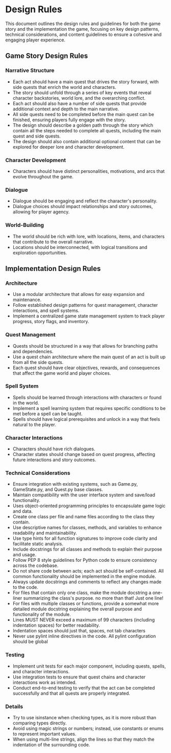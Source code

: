 # Design Rules

This document outlines the design rules and guidelines for both the game story and the implementation the game, focusing on key design patterns, technical considerations, and content guidelines to ensure a cohesive and engaging player experience.

## Game Story Design Rules

### Narrative Structure

- Each act should have a main quest that drives the story forward, with side quests that enrich the world and characters.
- The story should unfold through a series of key events that reveal character backstories, world lore, and the overarching conflict.
- Each act should also have a number of side quests that provide additional context and depth to the main narrative.
- All side quests need to be completed before the main quest can be finished, ensuring players fully engage with the story.
- The design should describe a golden path through the story which contain all the steps needed to complete all quests, including the main quest and side quests.
- The design should also contain additional optional content that can be explored for deeper lore and character development.

### Character Development

- Characters should have distinct personalities, motivations, and arcs that evolve throughout the game.

### Dialogue

- Dialogue should be engaging and reflect the character's personality.
- Dialogue choices should impact relationships and story outcomes, allowing for player agency.

### World-Building

- The world should be rich with lore, with locations, items, and characters that contribute to the overall narrative.
- Locations should be interconnected, with logical transitions and exploration opportunities.

## Implementation Design Rules

### Architecture

- Use a modular architecture that allows for easy expansion and maintenance.
- Follow established design patterns for quest management, character interactions, and spell systems.
- Implement a centralized game state management system to track player progress, story flags, and inventory.

### Quest Management

- Quests should be structured in a way that allows for branching paths and dependencies.
- Use a quest chain architecture where the main quest of an act is built up from all the side quests.
- Each quest should have clear objectives, rewards, and consequences that affect the game world and player choices.

### Spell System

- Spells should be learned through interactions with characters or found in the world.
- Implement a spell learning system that requires specific conditions to be met before a spell can be taught.
- Spells should have logical prerequisites and unlock in a way that feels natural to the player.

### Character Interactions

- Characters should have rich dialogues.
- Character states should change based on quest progress, affecting future interactions and story outcomes.

### Technical Considerations

- Ensure integration with existing systems, such as Game.py, GameState.py, and Quest.py base classes.
- Maintain compatibility with the user interface system and save/load functionality.
- Uses object-oriented programming principles to encapsulate game logic and data.
- Create one class per file and name files according to the class they contain.
- Use descriptive names for classes, methods, and variables to enhance readability and maintainability.
- Use type hints for all function signatures to improve code clarity and facilitate static analysis.
- Include docstrings for all classes and methods to explain their purpose and usage.
- Follow PEP 8 style guidelines for Python code to ensure consistency across the codebase.
- Do not share code between acts; each act should be self-contained. All common functionality should be implemented in the engine module.
- Always update docstrings and comments to reflect any changes made to the code.
- For files that contain only one class, make the module docstring a one-liner summarizing the class's purpose. no more than that! Just one line!
- For files with multiple classes or functions, provide a somewhat more detailed module docstring explaining the overall purpose and functionality of the module.
- Lines MUST NEVER exceed a maximum of 99 characters (including indentation spaces) for better readability.
- Indentation spaces should just that, spaces, not tab characters
- Never use pylint inline directives in the code. All pylint configuration should be global

### Testing

- Implement unit tests for each major component, including quests, spells, and character interactions.
- Use integration tests to ensure that quest chains and character interactions work as intended.
- Conduct end-to-end testing to verify that the act can be completed successfully and that all quests are properly integrated.

### Details

- Try to use isinstance when checking types, as it is more robust than comparing types directly.
- Avoid using magic strings or numbers; instead, use constants or enums to represent important values.
- When using multi-line strings, align the lines so that they match the indentation of the surrounding code.
